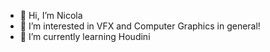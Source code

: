 - 👋 Hi, I’m Nicola
- 👀 I’m interested in VFX and Computer Graphics in general!
- 🌱 I’m currently learning Houdini 
